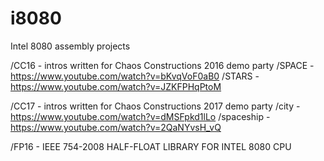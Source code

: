 # i8080
Intel 8080 assembly projects

/CC16 - intros written for Chaos Constructions 2016 demo party
     /SPACE - https://www.youtube.com/watch?v=bKvqVoF0aB0
     /STARS - https://www.youtube.com/watch?v=JZKFPHqPtoM

/CC17 - intros written for Chaos Constructions 2017 demo party
     /city      - https://www.youtube.com/watch?v=dMSFpkd1lLo
     /spaceship - https://www.youtube.com/watch?v=2QaNYvsH_vQ

/FP16 - IEEE 754-2008 HALF-FLOAT LIBRARY FOR INTEL 8080 CPU
